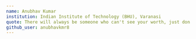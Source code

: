 ```yaml
---
name: Anubhav Kumar
institution: Indian Institute of Technology (BHU), Varanasi
quote: There will always be someone who can't see your worth, just don't let it be you.
github_user: anubhavkmr8
---
```

